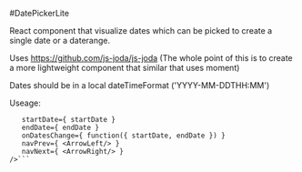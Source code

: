 #DatePickerLite

React component that visualize dates which can be picked to create a single date or a daterange.

Uses https://github.com/js-joda/js-joda (The whole point of this is to create a more lightweight component that similar that uses moment)

Dates should be in a local dateTimeFormat ('YYYY-MM-DDTHH:MM')

Useage: 

```<DatePickerLite
   startDate={ startDate }
   endDate={ endDate }
   onDatesChange={ function({ startDate, endDate }) }
   navPrev={ <ArrowLeft/> }
   navNext={ <ArrowRight/> }
/>```
